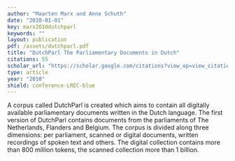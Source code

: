```yaml
---
author: "Maarten Marx and Anne Schuth"
date: "2010-01-01"
key: marx2010dutchparl
keywords: ""
layout: publication
pdf: /assets/dutchparl.pdf
title: "DutchParl The Parliamentary Documents in Dutch"
citations: 55
scholar_url: "https://scholar.google.com/citations?view_op=view_citation&hl=en&user=Y3ahb_wAAAAJ&pagesize=100&citation_for_view=Y3ahb_wAAAAJ:u-x6o8ySG0sC"
type: article
year: "2010"
shield: conference-LREC-blue
---
```


A corpus called DutchParl is created which aims to contain all digitally available parliamentary documents written in
the Dutch language. The first version of DutchParl contains documents from the parliaments of The Netherlands, Flanders
and Belgium. The corpus is divided along three dimensions: per parliament, scanned or digital documents, written
recordings of spoken text and others. The digital collection contains more than 800 million tokens, the scanned
collection more than 1 billion.

